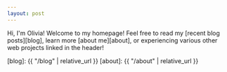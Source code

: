 ```yaml
---
layout: post
---
```


Hi, I'm Olivia! Welcome to my homepage! Feel free to read my [recent blog posts][blog],
learn more [about me][about], or experiencing various other web projects linked in the header!

[blog]: {{ "/blog" | relative_url }}
[about]: {{ "/about" | relative_url }}